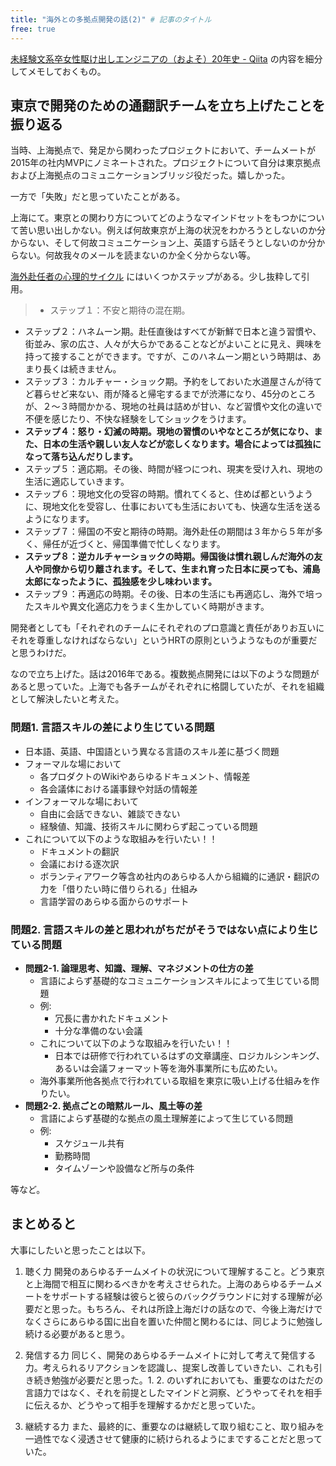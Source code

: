 ```yaml
---
title: "海外との多拠点開発の話(2)" # 記事のタイトル
free: true
---
```


[未経験文系卒女性駆け出しエンジニアの（およそ）20年史 - Qiita](https://qiita.com/e99h2121/items/5eefe618e97ba0e6df70) の内容を細分してメモしておくもの。

## 東京で開発のための通翻訳チームを立ち上げたことを振り返る

当時、上海拠点で、発足から関わったプロジェクトにおいて、チームメートが2015年の社内MVPにノミネートされた。プロジェクトについて自分は東京拠点および上海拠点のコミュニケーションブリッジ役だった。嬉しかった。

一方で「失敗」だと思っていたことがある。

上海にて。東京との関わり方についてどのようなマインドセットをもつかについて苦い思い出しかない。例えば何故東京が上海の状況をわかろうとしないのか分からない、そして何故コミュニケーション上、英語すら話そうとしないのか分からない。何故我々のメールを読まないのか全く分からない等。

[海外赴任者の心理的サイクル](http://www.jamh.gr.jp/kokoro/series8/series8-2-1.html) にはいくつかステップがある。少し抜粋して引用。

> - ステップ１：不安と期待の混在期。
- ステップ２：ハネムーン期。赴任直後はすべてが新鮮で日本と違う習慣や、街並み、家の広さ、人々が大らかであることなどがよいことに見え、興味を持って接することができます。ですが、このハネムーン期という時期は、あまり長くは続きません。
- ステップ３：カルチャー・ショック期。予約をしておいた水道屋さんが待てど暮らせど来ない、雨が降ると帰宅するまでが渋滞になり、45分のところが、２～３時間かかる、現地の社員は詰めが甘い、など習慣や文化の違いで不便を感じたり、不快な経験をしてショックをうけます。
- **ステップ４：怒り・幻滅の時期。現地の習慣のいやなところが気になり、また、日本の生活や親しい友人などが恋しくなります。場合によっては孤独になって落ち込んだりします。**
- ステップ５：適応期。その後、時間が経つにつれ、現実を受け入れ、現地の生活に適応していきます。
- ステップ６：現地文化の受容の時期。慣れてくると、住めば都というように、現地文化を受容し、仕事においても生活においても、快適な生活を送るようになります。
- ステップ７：帰国の不安と期待の時期。海外赴任の期間は３年から５年が多く、帰任が近づくと、帰国準備で忙しくなります。
- **ステップ８：逆カルチャーショックの時期。帰国後は慣れ親しんだ海外の友人や同僚から切り離されます。そして、生まれ育った日本に戻っても、浦島太郎になったように、孤独感を少し味わいます。**
- ステップ９：再適応の時期。その後、日本の生活にも再適応し、海外で培ったスキルや異文化適応力をうまく生かしていく時期がきます。


開発者としても「それぞれのチームにそれぞれのプロ意識と責任がありお互いにそれを尊重しなければならない」というHRTの原則というようなものが重要だと思うわけだ。

なので立ち上げた。話は2016年である。複数拠点開発には以下のような問題があると思っていた。上海でも各チームがそれぞれに格闘していたが、それを組織として解決したいと考えた。

### 問題1. 言語スキルの差により生じている問題
- 日本語、英語、中国語という異なる言語のスキル差に基づく問題
- フォーマルな場において
    - 各プロダクトのWikiやあらゆるドキュメント、情報差
    - 各会議体における議事録や対話の情報差
- インフォーマルな場において
    - 自由に会話できない、雑談できない
    - 経験値、知識、技術スキルに関わらず起こっている問題
- これについて以下のような取組みを行いたい！！
    - ドキュメントの翻訳
    - 会議における逐次訳
    - ボランティアワーク等含め社内のあらゆる人から組織的に通訳・翻訳の力を「借りたい時に借りられる」仕組み
    - 言語学習のあらゆる面からのサポート

### 問題2. 言語スキルの差と思われがちだがそうではない点により生じている問題

- **問題2-1. 論理思考、知識、理解、マネジメントの仕方の差**
    - 言語によらず基礎的なコミュニケーションスキルによって生じている問題
    - 例:
        - 冗長に書かれたドキュメント
        - 十分な準備のない会議
    - これについて以下のような取組みを行いたい！！
        - 日本では研修で行われているはずの文章講座、ロジカルシンキング、あるいは会議フォーマット等を海外事業所にも広めたい。
    - 海外事業所他各拠点で行われている取組を東京に吸い上げる仕組みを作りたい。
- **問題2-2. 拠点ごとの暗黙ルール、風土等の差**
    - 言語によらず基礎的な拠点の風土理解差によって生じている問題
    - 例:
        - スケジュール共有
        - 勤務時間
        - タイムゾーンや設備など所与の条件

等など。

## まとめると

大事にしたいと思ったことは以下。

1. 聴く力
開発のあらゆるチームメイトの状況について理解すること。どう東京と上海間で相互に関わるべきかを考えさせられた。上海のあらゆるチームメートをサポートする経験は彼らと彼らのバックグラウンドに対する理解が必要だと思った。もちろん、それは所詮上海だけの話なので、今後上海だけでなくさらにあらゆる国に出自を置いた仲間と関わるには、同じように勉強し続ける必要があると思う。

2. 発信する力
同じく、開発のあらゆるチームメイトに対して考えて発信する力。考えられるリアクションを認識し、提案し改善していきたい、これも引き続き勉強が必要だと思った。1. 2. のいずれにおいても、重要なのはただの言語力ではなく、それを前提としたマインドと洞察、どうやってそれを相手に伝えるか、どうやって相手を理解するかだと思っていた。

3. 継続する力
また、最終的に、重要なのは継続して取り組むこと、取り組みを一過性でなく浸透させて健康的に続けられるようにまですることだと思っていた。

